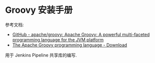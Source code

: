 
# Groovy 安装手册
参考文档:

- [GitHub - apache/groovy: Apache Groovy: A powerful multi-faceted programming language for the JVM platform](https://github.com/apache/groovy)
- [The Apache Groovy programming language - Download](https://groovy.apache.org/download.html)

用于 Jenkins Pipeline 共享库的编写.

